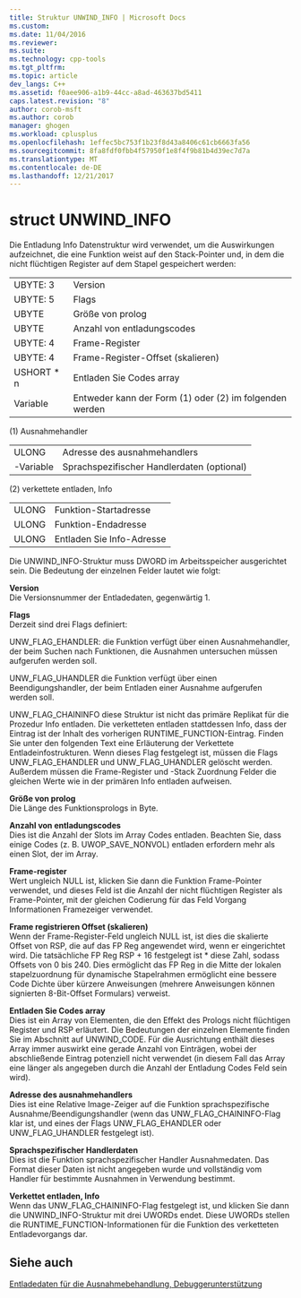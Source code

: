 ```yaml
---
title: Struktur UNWIND_INFO | Microsoft Docs
ms.custom: 
ms.date: 11/04/2016
ms.reviewer: 
ms.suite: 
ms.technology: cpp-tools
ms.tgt_pltfrm: 
ms.topic: article
dev_langs: C++
ms.assetid: f0aee906-a1b9-44cc-a8ad-463637bd5411
caps.latest.revision: "8"
author: corob-msft
ms.author: corob
manager: ghogen
ms.workload: cplusplus
ms.openlocfilehash: 1effec5bc753f1b23f8d43a8406c61cb6663fa56
ms.sourcegitcommit: 8fa8fdf0fbb4f57950f1e8f4f9b81b4d39ec7d7a
ms.translationtype: MT
ms.contentlocale: de-DE
ms.lasthandoff: 12/21/2017
---
```

# <a name="struct-unwindinfo"></a>struct UNWIND_INFO
Die Entladung Info Datenstruktur wird verwendet, um die Auswirkungen aufzeichnet, die eine Funktion weist auf den Stack-Pointer und, in dem die nicht flüchtigen Register auf dem Stapel gespeichert werden:  
  
|||  
|-|-|  
|UBYTE: 3|Version|  
|UBYTE: 5|Flags|  
|UBYTE|Größe von prolog|  
|UBYTE|Anzahl von entladungscodes|  
|UBYTE: 4|Frame-Register|  
|UBYTE: 4|Frame-Register-Offset (skalieren)|  
|USHORT * n|Entladen Sie Codes array|  
|Variable|Entweder kann der Form (1) oder (2) im folgenden werden|  
  
 (1) Ausnahmehandler  
  
|||  
|-|-|  
|ULONG|Adresse des ausnahmehandlers|  
|-Variable|Sprachspezifischer Handlerdaten (optional)|  
  
 (2) verkettete entladen, Info  
  
|||  
|-|-|  
|ULONG|Funktion-Startadresse|  
|ULONG|Funktion-Endadresse|  
|ULONG|Entladen Sie Info-Adresse|  
  
 Die UNWIND_INFO-Struktur muss DWORD im Arbeitsspeicher ausgerichtet sein. Die Bedeutung der einzelnen Felder lautet wie folgt:  
  
 **Version**  
 Die Versionsnummer der Entladedaten, gegenwärtig 1.  
  
 **Flags**  
 Derzeit sind drei Flags definiert:  
  
 UNW_FLAG_EHANDLER: die Funktion verfügt über einen Ausnahmehandler, der beim Suchen nach Funktionen, die Ausnahmen untersuchen müssen aufgerufen werden soll.  
  
 UNW_FLAG_UHANDLER die Funktion verfügt über einen Beendigungshandler, der beim Entladen einer Ausnahme aufgerufen werden soll.  
  
 UNW_FLAG_CHAININFO diese Struktur ist nicht das primäre Replikat für die Prozedur Info entladen. Die verketteten entladen stattdessen Info, dass der Eintrag ist der Inhalt des vorherigen RUNTIME_FUNCTION-Eintrag. Finden Sie unter den folgenden Text eine Erläuterung der Verkettete Entladeinfostrukturen. Wenn dieses Flag festgelegt ist, müssen die Flags UNW_FLAG_EHANDLER und UNW_FLAG_UHANDLER gelöscht werden. Außerdem müssen die Frame-Register und -Stack Zuordnung Felder die gleichen Werte wie in der primären Info entladen aufweisen.  
  
 **Größe von prolog**  
 Die Länge des Funktionsprologs in Byte.  
  
 **Anzahl von entladungscodes**  
 Dies ist die Anzahl der Slots im Array Codes entladen. Beachten Sie, dass einige Codes (z. B. UWOP_SAVE_NONVOL) entladen erfordern mehr als einen Slot, der im Array.  
  
 **Frame-register**  
 Wert ungleich NULL ist, klicken Sie dann die Funktion Frame-Pointer verwendet, und dieses Feld ist die Anzahl der nicht flüchtigen Register als Frame-Pointer, mit der gleichen Codierung für das Feld Vorgang Informationen Framezeiger verwendet.  
  
 **Frame registrieren Offset (skalieren)**  
 Wenn der Frame-Register-Feld ungleich NULL ist, ist dies die skalierte Offset von RSP, die auf das FP Reg angewendet wird, wenn er eingerichtet wird. Die tatsächliche FP Reg RSP + 16 festgelegt ist * diese Zahl, sodass Offsets von 0 bis 240. Dies ermöglicht das FP Reg in die Mitte der lokalen stapelzuordnung für dynamische Stapelrahmen ermöglicht eine bessere Code Dichte über kürzere Anweisungen (mehrere Anweisungen können signierten 8-Bit-Offset Formulars) verweist.  
  
 **Entladen Sie Codes array**  
 Dies ist ein Array von Elementen, die den Effekt des Prologs nicht flüchtigen Register und RSP erläutert. Die Bedeutungen der einzelnen Elemente finden Sie im Abschnitt auf UNWIND_CODE. Für die Ausrichtung enthält dieses Array immer auswirkt eine gerade Anzahl von Einträgen, wobei der abschließende Eintrag potenziell nicht verwendet (in diesem Fall das Array eine länger als angegeben durch die Anzahl der Entladung Codes Feld sein wird).  
  
 **Adresse des ausnahmehandlers**  
 Dies ist eine Relative Image-Zeiger auf die Funktion sprachspezifische Ausnahme/Beendigungshandler (wenn das UNW_FLAG_CHAININFO-Flag klar ist, und eines der Flags UNW_FLAG_EHANDLER oder UNW_FLAG_UHANDLER festgelegt ist).  
  
 **Sprachspezifischer Handlerdaten**  
 Dies ist die Funktion sprachspezifischer Handler Ausnahmedaten. Das Format dieser Daten ist nicht angegeben wurde und vollständig vom Handler für bestimmte Ausnahmen in Verwendung bestimmt.  
  
 **Verkettet entladen, Info**  
 Wenn das UNW_FLAG_CHAININFO-Flag festgelegt ist, und klicken Sie dann die UNWIND_INFO-Struktur mit drei UWORDs endet.  Diese UWORDs stellen die RUNTIME_FUNCTION-Informationen für die Funktion des verketteten Entladevorgangs dar.  
  
## <a name="see-also"></a>Siehe auch  
 [Entladedaten für die Ausnahmebehandlung, Debuggerunterstützung](../build/unwind-data-for-exception-handling-debugger-support.md)
